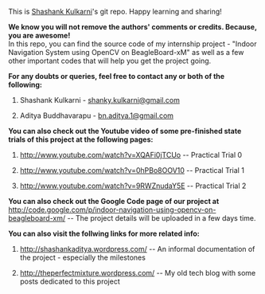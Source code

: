 This is <a href="http://shashank-kulkarni.tumblr.com">Shashank Kulkarni</a>'s git repo. Happy learning and sharing!

<strong>We know you will not remove the authors' comments or credits. Because, you are awesome!</strong><br />
In this repo, you can find the source code of my internship project - "Indoor Navigation System using OpenCV on BeagleBoard-xM" as well as a few other important codes that will help you get the project going.

<strong>For any doubts or queries, feel free to contact any or both of the following:</strong>

1) Shashank Kulkarni - shanky.kulkarni@gmail.com

2) Aditya Buddhavarapu - bn.aditya.1@gmail.com

<strong>You can also check out the Youtube video of some pre-finished state trials of this project at the following pages:</strong>

1) http://www.youtube.com/watch?v=XQAFi0jTCUo -- Practical Trial 0

2) http://www.youtube.com/watch?v=0hPBo8OOV10 -- Practical Trial 1

3) http://www.youtube.com/watch?v=9RWZnudaY5E -- Practical Trial 2

<strong>You can also check out the Google Code page of our project at </strong>http://code.google.com/p/indoor-navigation-using-opencv-on-beagleboard-xm/  -- The project details will be uploaded in a few days time.

<strong>You can also visit the follwing links for more related info:</strong>

1) http://shashankaditya.wordpress.com/ -- An informal documentation of the project - especially the milestones

2) http://theperfectmixture.wordpress.com/ -- My old tech blog with some posts dedicated to this project
